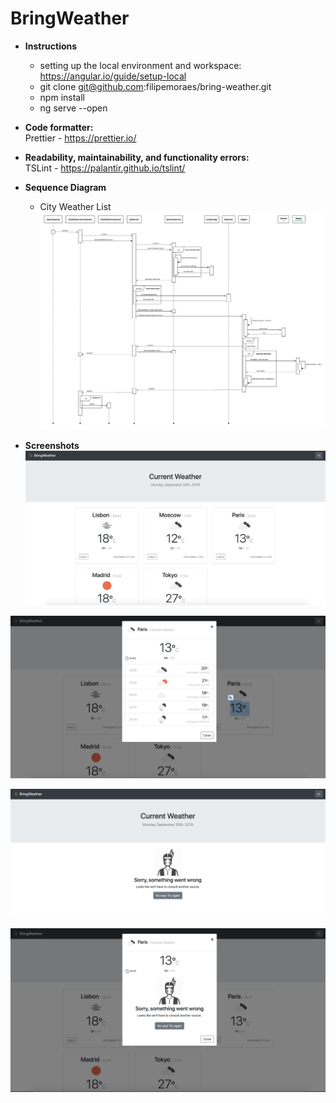 # BringWeather

- **Instructions**<br/>
    - setting up the local environment and workspace: https://angular.io/guide/setup-local
    - git clone git@github.com:filipemoraes/bring-weather.git
    - npm install
    - ng serve --open

- **Code formatter:**<br/>
Prettier - https://prettier.io/

- **Readability, maintainability, and functionality errors:**<br/>
TSLint - https://palantir.github.io/tslint/

- **Sequence Diagram**<br/>
    - City Weather List
![Screenshot](https://github.com/filipemoraes/bring-weather/blob/master/sequence-diagram-city-weather-list.png)

- **Screenshots**
![Screenshot](https://github.com/filipemoraes/bring-weather/blob/master/Screenshot%202019-09-30%20at%2009.46.28.png)

![Screenshot](https://github.com/filipemoraes/bring-weather/blob/master/Screenshot%202019-09-30%20at%2009.46.56.png)

![Screenshot](https://github.com/filipemoraes/bring-weather/blob/master/Screenshot%202019-09-30%20at%2009.47.38.png)

![Screenshot](https://github.com/filipemoraes/bring-weather/blob/master/Screenshot%202019-09-30%20at%2009.48.07.png)
